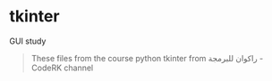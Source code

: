 # tkinter
GUI study
> These files from the course python tkinter from راكوان للبرمجة - CodeRK channel

